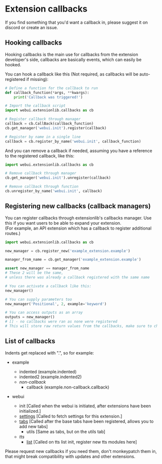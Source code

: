 # Extension callbacks
If you find something that you'd want a callback in, please suggest it on discord or create an issue.

## Hooking callbacks
Hooking callbacks is the main use for callbacks from the extension developer's side, callbacks are basically events,
which can easily be hooked.

You can hook a callback like this (Not required, as callbacks will be auto-registered if missing):
```python
# Define a function for the callback to run
def callback_function(*args, **kwargs):
    print('Callback was triggered!')

# Import the callback script
import webui.extensionlib.callbacks as cb

# Register callback through manager
callback = cb.CallBack(callback_function)
cb.get_manager('webui.init').register(callback)

# Register by name in a single line
callback = cb.register_by_name('webui.init', callback_function)
```

And you can remove a callback if needed, assuming you have a reference to the registered callback, like this:
```python
import webui.extensionlib.callbacks as cb

# Remove callback through manager
cb.get_manager('webui.init').unregister(callback)

# Remove callback through function
cb.unregister_by_name('webui.init', callback)
```

## Registering new callbacks (callback managers)
You can register callbacks through extensionlib's callbacks manager. Use this if you want users to be able to expand
your extension.  
(For example, an API extension which has a callback to register additional routes.)

```python
import webui.extensionlib.callbacks as cb

new_manager = cb.register_new('example_extension.example')

manager_from_name = cb.get_manager('example_extension.example')

assert new_manager == manager_from_name
# These 2 will be the same,
# unless there was already a callback registered with the same name

# You can activate a callback like this:
new_manager()

# You can supply parameters too
new_manager('Positional', 2, example='keyword')

# You can access outputs as an array
outputs = new_manager()
# [] - no callbacks were ran as none were registered
# This will store raw return values from the callbacks, make sure to check them.
```

## List of callbacks
Indents get replaced with ".", so for example:
* example
  * indented (example.indented)
  * indented2 (example.indented2)
  * *non-callback*
    * callback (example.non-callback.callback)

* webui
  * init [Called when the webui is initiated, after extensions have been initialized.]
  * [settings](callbacks/webui/settings.md) [Called to fetch settings for this extension.]
  * [tabs](your_first_extension.md) [Called after the base tabs have been registered, allows you to add new tabs]
    * utils [Same as tabs, but on the utils tab]
  * *tts*
    * [list](callbacks/webui/tts/list.md) [Called on tts list init, register new tts modules here]

Please request new callbacks if you need them, don't monkeypatch them in, that might break compatibility with updates and other extensions.
